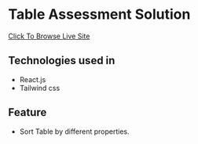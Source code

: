 # Table Assessment Solution
[Click To Browse Live Site](https://table-test-solution-by-mahfuzswaron.netlify.app/)

## Technologies used in

* React.js
* Tailwind css

## Feature

* Sort Table by different properties.